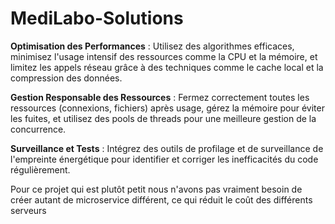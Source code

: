 # MediLabo-Solutions

**Optimisation des Performances** : Utilisez des algorithmes efficaces, minimisez l'usage intensif des ressources comme la CPU et la mémoire, et limitez les appels réseau grâce à des techniques comme le cache local et la compression des données.

**Gestion Responsable des Ressources** : Fermez correctement toutes les ressources (connexions, fichiers) après usage, gérez la mémoire pour éviter les fuites, et utilisez des pools de threads pour une meilleure gestion de la concurrence.

**Surveillance et Tests** : Intégrez des outils de profilage et de surveillance de l'empreinte énergétique pour identifier et corriger les inefficacités du code régulièrement.

Pour ce projet qui est plutôt petit nous n'avons pas vraiment besoin de créer autant de microservice différent, ce qui réduit le coût des différents serveurs
